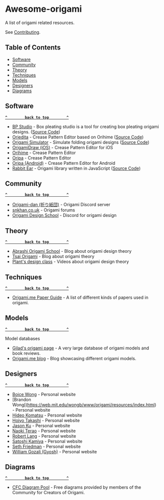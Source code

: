 # Awesome-origami
A list of origami related resources.

See [Contributing](.github/CONTRIBUTING.md).

## Table of Contents

- [Software](#software)
- [Community](#community)
- [Theory](#theory)
- [Techniques](#techniques)
- [Models](#models)
- [Designers](#designers)
- [Diagrams](#diagrams)

## Software

**[`^        back to top        ^`](#)**

- [BP Studio](https://bpstudio.abstreamace.com/) - Box pleating studio is a tool for creating box pleating origami designs. ([Source Code](https://github.com/bp-studio/box-pleating-studio))
- [Oriedita](https://oriedita.github.io) - Crease Pattern Editor based on Orihime ([Source Code](https://github.com/oriedita/oriedita))
- [Origami Simulator](https://origamisimulator.org/) - Simulate folding origami designs ([Source Code](https://github.com/amandaghassaei/OrigamiSimulator))
- [OrigamiDraw (iOS)](https://apps.apple.com/us/app/origamidraw/id1268158815) - Crease Pattern Editor for iOS
- [Orihime](http://mt777.html.xdomain.jp/) - Crease Pattern Editor
- [Oripa](https://github.com/oripa/oripa) - Crease Pattern Editor 
- [Oripa (Android)](https://play.google.com/store/apps/details?id=com.origamitoolbox.oripa&gl=US) - Crease Pattern Editor for Android
- [Rabbit Ear](https://rabbitear.org/book/) - Origami library written in JavaScript ([Source Code](https://github.com/robbykraft/Origami))

## Community

**[`^        back to top        ^`](#)**

- [Origami-dan (折り紙団)](https://disboard.org/server/553401275127955476) - Origami Discord server
- [snkhan.co.uk](https://snkhan.co.uk/forum/index.php) - Origami forums
- [Origami Design School](https://discord.gg/dJbrYgYHPS) - Discord for origami design

## Theory

**[`^        back to top        ^`](#)**

- [Abrashi Origami School](https://abrashiorigami.com/) - Blog about origami design theory
- [Tsai Origami](https://origami.abstreamace.com/) - Blog about origami theory
- [Plant's design class](https://youtube.com/playlist?list=PL6CCJHQcukwXKpuGuBkVaVx4WgItD4WO9) - Videos about origami design theory

## Techniques

**[`^        back to top        ^`](#)**

- [Origami.me Paper Guide](https://origami.me/paper/) - A list of different kinds of papers used in origami.

## Models

**[`^        back to top        ^`](#)**

Model databases

- [Gilad's origami page](https://giladorigami.com) - A very large database of origami models and book reviews.
- [Origami.me blog](https://origami.me/blog/) - Blog showcasing different origami models.

## Designers

**[`^        back to top        ^`](#)**

- [Boice Wong](https://www.obb.design/gallery) - Personal website
- [Brandon Wong[(https://web.mit.edu/wongb/www/origami/resources/index.html) - Personal website
- [Hideo Komatsu](https://komatsu.origami.jp/) - Personal website
- [Hojyo Takashi](https://hojyo.origami.jp/) - Personal website
- [Jason Ku](http://jasonku.mit.edu/gallery.html) - Personal website
- [Naoki Terao](https://naokigami.com/) - Personal website
- [Robert Lang](https://langorigami.com/) - Personal website
- [Satoshi Kamiya](https://www.folders.jp/index.html) - Personal website
- [Seth Friedman](http://friedmanorigami.com/) - Personal website
- [William Gozali (Gyosh)](https://wg-origami.blogspot.com/p/gallery.html) - Personal website

## Diagrams

**[`^        back to top        ^`](#)**

- [CFC Diagram Pool](https://cfcorigami.com/diagram-pool) - Free diagrams provided by members of the Community for Creators of Origami.
